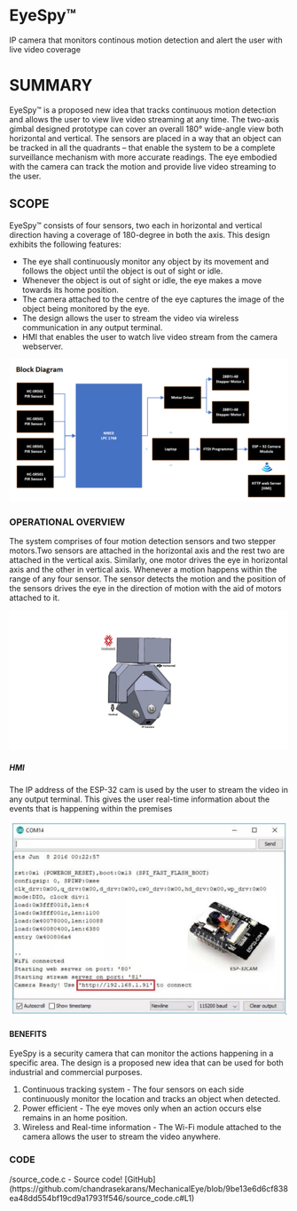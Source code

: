 # EyeSpy™
IP camera that monitors continous motion detection and alert the user with live video coverage

<h1>SUMMARY</h1>
EyeSpy™ is a proposed new idea that tracks continuous motion detection and allows the user to view live video streaming at any time. The two-axis gimbal designed prototype can cover an overall 180° wide-angle view both horizontal and vertical. The sensors are placed in a way that an object can be tracked in all the quadrants – that enable the system to be a complete surveillance mechanism with more accurate readings. The eye embodied with the camera can track the motion and provide live video streaming to the user.

<h2>SCOPE</h2>
EyeSpy™ consists of four sensors, two each in horizontal and vertical direction having a coverage of 180-degree in both the axis. This design exhibits the following features:
<ul>
<li>The eye shall continuously monitor any object by its movement and follows the object until the object is out of sight or idle.</li>
<li>Whenever the object is out of sight or idle, the eye makes a move towards its home position.</li>
<li>The camera attached to the centre of the eye captures the image of the object being monitored by the eye.</li>
<li>The design allows the user to stream the video via wireless communication in any output terminal.</li>
<li>HMI that enables the user to watch live video stream from the camera webserver.</li>
</ul>

![GitHub Logo](/block_diagram.png) 

<h3>OPERATIONAL OVERVIEW</h3>
<p>
The system comprises of four motion detection sensors and two stepper motors.Two sensors are attached in the horizontal axis and the rest two are attached in the vertical
axis. Similarly, one motor drives the eye in horizontal axis and the other in vertical axis. Whenever a motion happens within the range of any four sensor. The sensor detects the motion and the position of the sensors drives the eye in the direction of motion with the aid of motors attached to it.
</p>

![GitHub Logo](/CAD_DESIGN.jpg)

<h5>HMI</h5>
<p>The IP address of the ESP-32 cam is used by the user to stream the video in any output terminal. This gives the user real-time information about the events that is happening within the premises</p>

![GitHub Logo](/HMI.png)

<h4>BENEFITS</h4>
EyeSpy is a security camera that can monitor the actions happening in a specific area. The design is a proposed new idea that can be used for both industrial and commercial
purposes.
<ol>
<li>Continuous tracking system - 
The four sensors on each side continuously monitor the location and tracks an object when detected.</li>
<li>Power efficient - 
The eye moves only when an action occurs else remains in an home position.</li>
<li>Wireless and Real-time information - 
The Wi-Fi module attached to the camera allows the user to stream the video anywhere.</li>
</ol>


<h3>CODE</h3>
/source_code.c - Source code!
[GitHub](https://github.com/chandrasekarans/MechanicalEye/blob/9be13e6d6cf838ea48dd554bf19cd9a17931f546/source_code.c#L1)




